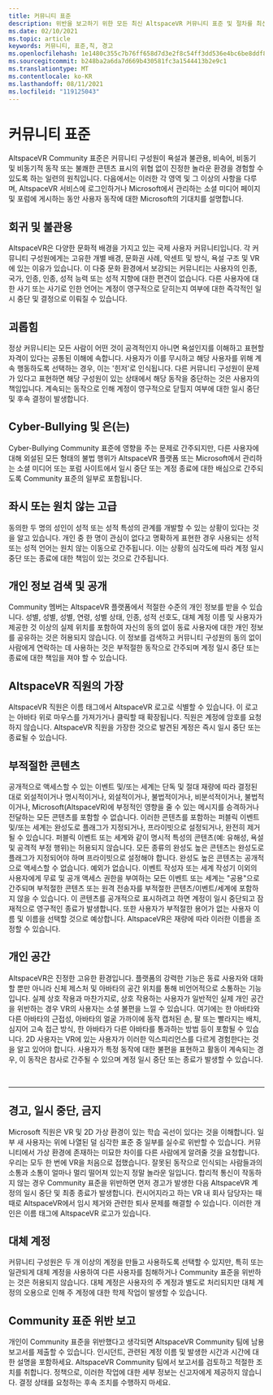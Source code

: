 ```yaml
---
title: 커뮤니티 표준
description: 위반을 보고하기 위한 모든 최신 AltspaceVR 커뮤니티 표준 및 절차를 최신 상태로 유지합니다.
ms.date: 02/10/2021
ms.topic: article
keywords: 커뮤니티, 표준,칙, 경고
ms.openlocfilehash: 1e1480c355c7b76ff658d7d3e2f8c54ff3dd536e4bc6be8ddf8378299d0250c1
ms.sourcegitcommit: b248ba2a6da7d669b430581fc3a1544413b2e9c1
ms.translationtype: MT
ms.contentlocale: ko-KR
ms.lasthandoff: 08/11/2021
ms.locfileid: "119125043"
---
```

# <a name="community-standards"></a>커뮤니티 표준

AltspaceVR Community 표준은 커뮤니티 구성원이 욕설과 불관용, 비속어, 비동기 및 비동기적 동작 또는 불쾌한 콘텐츠 표시의 위협 없이 진정한 놀라운 환경을 경험할 수 있도록 하는 일련의 원칙입니다. 다음에서는 이러한 각 영역 및 그 이상의 사항을 다루며, AltspaceVR 서비스에 로그인하거나 Microsoft에서 관리하는 소셜 미디어 페이지 및 포럼에 게시하는 동안 사용자 동작에 대한 Microsoft의 기대치를 설명합니다.

## <a name="defamation-and-intolerance"></a>회귀 및 불관용

AltspaceVR은 다양한 문화적 배경을 가지고 있는 국제 사용자 커뮤니티입니다. 각 커뮤니티 구성원에게는 고유한 개별 배경, 문화권 사례, 악센트 및 방식, 욕설 구조 및 VR에 있는 이유가 있습니다. 이 다중 문화 환경에서 보강되는 커뮤니티는 사용자의 인종, 국가, 인종, 인종, 성적 능력 또는 성적 지향에 대한 편견이 없습니다. 다른 사용자에 대한 사기 또는 사기로 인한 언어는 계정이 영구적으로 닫히는지 여부에 대한 즉각적인 일시 중단 및 결정으로 이뤄질 수 있습니다.

## <a name="harassment"></a>괴롭힘 

정상 커뮤니티는 모든 사람이 어떤 것이 공격적인지 아니면 욕설인지를 이해하고 표현할 자격이 있다는 공통된 이해에 속합니다. 사용자가 이를 무시하고 해당 사용자를 위해 계속 행동하도록 선택하는 경우, 이는 '힌저'로 인식됩니다. 다른 커뮤니티 구성원이 문제가 있다고 표현하면 해당 구성원이 있는 상태에서 해당 동작을 중단하는 것은 사용자의 책임입니다. 계속되는 동작으로 인해 계정이 영구적으로 닫힐지 여부에 대한 일시 중단 및 후속 결정이 발생합니다.

## <a name="cyber-bullying-and-intimidation"></a>Cyber-Bullying 및 은(는)

Cyber-Bullying Community 표준에 영향을 주는 문제로 간주되지만, 다른 사용자에 대해 외설된 모든 형태의 불법 행위가 AltspaceVR 플랫폼 또는 Microsoft에서 관리하는 소셜 미디어 또는 포럼 사이트에서 일시 중단 또는 계정 종료에 대한 배심으로 간주되도록 Community 표준의 일부로 포함됩니다.

## <a name="lewd-or-unwanted-advances"></a>좌시 또는 원치 않는 고급

동의한 두 명의 성인이 성적 또는 성적 특성의 관계를 개발할 수 있는 상황이 있다는 것을 알고 있습니다. 개인 중 한 명이 관심이 없다고 명확하게 표현한 경우 사용되는 성적 또는 성적 언어는 원치 않는 이동으로 간주됩니다. 이는 상황의 심각도에 따라 계정 일시 중단 또는 종료에 대한 책임이 있는 것으로 간주됩니다.

## <a name="discovery-and-disclosure-of-personal-information"></a>개인 정보 검색 및 공개

Community 멤버는 AltspaceVR 플랫폼에서 적절한 수준의 개인 정보를 받을 수 있습니다. 성별, 성별, 성별, 연령, 성별 상태, 인종, 성적 선호도, 대체 계정 이름 및 사용자가 제공한 것 이상의 실제 위치를 포함하여 자신의 동의 없이 동료 사용자에 대한 개인 정보를 공유하는 것은 허용되지 않습니다. 이 정보를 검색하고 커뮤니티 구성원의 동의 없이 사람에게 연락하는 데 사용하는 것은 부적절한 동작으로 간주되며 계정 일시 중단 또는 종료에 대한 책임을 져야 할 수 있습니다.

## <a name="impersonation-of-an-altspacevr-employee"></a>AltspaceVR 직원의 가장

AltspaceVR 직원은 이름 태그에서 AltspaceVR 로고로 식별할 수 있습니다. 이 로고는 아바타 위로 마우스를 가져가거나 클릭할 때 확장됩니다. 직원은 계정에 암호를 요청하지 않습니다. AltspaceVR 직원을 가장한 것으로 발견된 계정은 즉시 일시 중단 또는 종료될 수 있습니다.

## <a name="inappropriate-content"></a>부적절한 콘텐츠

공개적으로 액세스할 수 있는 이벤트 및/또는 세계는 단독 및 절대 재량에 따라 결정된 대로 외설적이거나 명시적이거나, 외설적이거나, 불법적이거나, 비분석적이거나, 불법적이거나, Microsoft(AltspaceVR)에 부정적인 영향을 줄 수 있는 메시지를 승격하거나 전달하는 모든 콘텐츠를 포함할 수 없습니다. 이러한 콘텐츠를 포함하는 퍼블릭 이벤트 및/또는 세계는 완성도로 플래그가 지정되거나, 프라이빗으로 설정되거나, 완전히 제거될 수 있습니다. 퍼블릭 이벤트 또는 세계와 같이 명시적 특성의 콘텐츠(예: 유해성, 욕설 및 공격적 부정 행위)는 허용되지 않습니다. 모든 종류의 완성도 높은 콘텐츠는 완성도로 플래그가 지정되어야 하며 프라이빗으로 설정해야 합니다. 완성도 높은 콘텐츠는 공개적으로 액세스할 수 없습니다. 예외가 없습니다. 이벤트 작성자 또는 세계 작성기 이외의 사용자에게 무료 및 공개 액세스 권한을 부여하는 모든 이벤트 또는 세계는 "공용"으로 간주되며 부적절한 콘텐츠 또는 원격 전송자를 부적절한 콘텐츠/이벤트/세계에 포함하지 않을 수 있습니다. 이 콘텐츠를 공개적으로 표시하려고 하면 계정이 일시 중단되고 잠재적으로 영구적인 종료가 발생합니다.  또한 사용자가 부적절한 용어가 없는 사용자 이름 및 이름을 선택할 것으로 예상합니다. AltspaceVR은 재량에 따라 이러한 이름을 조정할 수 있습니다.

## <a name="personal-space"></a>개인 공간

AltspaceVR은 진정한 고유한 환경입니다. 플랫폼의 강력한 기능은 동료 사용자와 대화할 뿐만 아니라 신체 제스처 및 아바타의 공간 위치를 통해 비언어적으로 소통하는 기능입니다. 실제 상호 작용과 마찬가지로, 상호 작용하는 사용자가 일반적인 실제 개인 공간을 위반하는 경우 VR의 사용자는 소셜 불편을 느낄 수 있습니다. 여기에는 한 아바타와 다른 아바타의 근접성, 아바타의 얼굴 가까이에 동작 캡처된 손, 팔 또는 빨라지는 배치, 심지어 고속 접근 방식, 한 아바타가 다른 아바타를 통과하는 방법 등이 포함될 수 있습니다.  2D 사용자는 VR에 있는 사용자가 이러한 익스피리언스를 다르게 경험한다는 것을 알고 있어야 합니다. 사용자가 특정 동작에 대한 불편을 표현하고 활동이 계속되는 경우, 이 동작은 참사로 간주될 수 있으며 계정 일시 중단 또는 종료가 발생할 수 있습니다.

<br>
<hr>
 
## <a name="warning-suspension-banishment"></a>경고, 일시 중단, 금지

Microsoft 직원은 VR 및 2D 가상 환경이 있는 학습 곡선이 있다는 것을 이해합니다. 일부 새 사용자는 위에 나열된 덜 심각한 표준 중 일부를 실수로 위반할 수 있습니다. 커뮤니티에서 가상 환경에 존재하는 미묘한 차이를 다른 사람에게 알려줄 것을 요청합니다. 우리는 모두 한 번에 VR을 처음으로 접했습니다. 잘못된 동작으로 인식되는 사람들과의 소통과 소통이 얼마나 멀리 떨어져 있는지 정말 놀라운 일입니다. 합리적 통신이 작동하지 않는 경우 Community 표준을 위반하면 먼저 경고가 발생한 다음 AltspaceVR 계정의 일시 중단 및 최종 종료가 발생합니다. 컨시어지라고 하는 VR 내 회사 담당자는 때때로 AltspaceVR에서 임시 제거와 관련한 퇴사 문제를 해결할 수 있습니다. 이러한 개인은 이름 태그에 AltspaceVR 로고가 있습니다.

## <a name="alternate-accounts"></a>대체 계정

커뮤니티 구성원은 두 개 이상의 계정을 만들고 사용하도록 선택할 수 있지만, 특히 또는 일관되게 대체 계정을 사용하여 다른 사용자를 침해하거나 Community 표준을 위반하는 것은 허용되지 않습니다. 대체 계정은 사용자의 주 계정과 별도로 처리되지만 대체 계정의 오용으로 인해 주 계정에 대한 학제 작업이 발생할 수 있습니다.

## <a name="reporting-violations-of-the-community-standards"></a>Community 표준 위반 보고

개인이 Community 표준을 위반했다고 생각되면 AltspaceVR Community 팀에 남용 보고서를 제출할 수 있습니다. 인시던트, 관련된 계정 이름 및 발생한 시간과 시간에 대한 설명을 포함하세요. AltspaceVR Community 팀에서 보고서를 검토하고 적절한 조치를 취합니다. 정책으로, 이러한 작업에 대한 세부 정보는 신고자에게 제공하지 않습니다. 결정 상태를 요청하는 후속 조치를 수행하지 마세요.